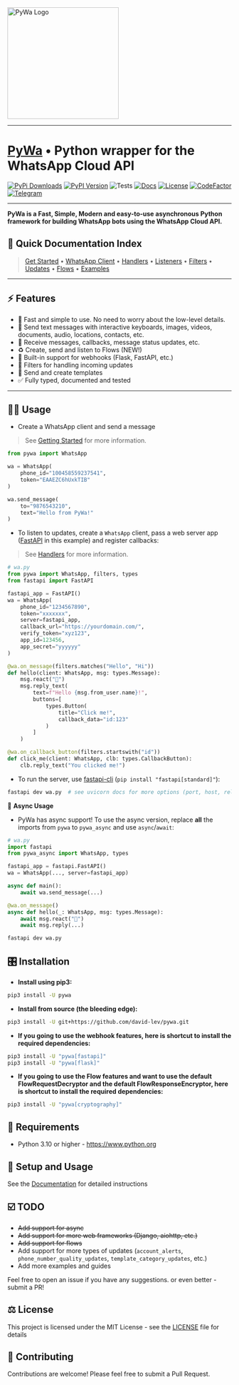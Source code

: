 <img alt="PyWa Logo" height="250" src="https://pywa.readthedocs.io/en/latest/_static/pywa-logo.png" width="250"/>

________________________

# [PyWa](https://github.com/david-lev/pywa) • Python wrapper for the WhatsApp Cloud API

[![PyPi Downloads](https://img.shields.io/pypi/dm/pywa)](https://pypi.org/project/pywa/)
[![PyPI Version](https://badge.fury.io/py/pywa.svg)](https://pypi.org/project/pywa/)
![Tests](https://img.shields.io/github/actions/workflow/status/david-lev/pywa/python-app.yml?label=Tests)
[![Docs](https://readthedocs.org/projects/pywa/badge/?version=latest&)](https://pywa.readthedocs.io)
[![License](https://img.shields.io/github/license/david-lev/pywa)](https://github.com/david-lev/pywa/blob/master/LICENSE)
[![CodeFactor](https://www.codefactor.io/repository/github/david-lev/pywa/badge/master)](https://www.codefactor.io/repository/github/david-lev/pywa/overview/master)
[![Telegram](https://badges.aleen42.com/src/telegram.svg)](https://t.me/py_wa)

________________________

**PyWa is a Fast, Simple, Modern and easy-to-use asynchronous Python framework for building WhatsApp bots using the WhatsApp Cloud API.**

📄 **Quick Documentation Index**
--------------------------------

> [Get Started](https://pywa.readthedocs.io/en/latest/content/getting-started.html)
• [WhatsApp Client](https://pywa.readthedocs.io/en/latest/content/client/overview.html)
• [Handlers](https://pywa.readthedocs.io/en/latest/content/handlers/overview.html)
• [Listeners](https://pywa.readthedocs.io/en/latest/content/listeners/overview.html)
• [Filters](https://pywa.readthedocs.io/en/latest/content/filters/overview.html)
• [Updates](https://pywa.readthedocs.io/en/latest/content/updates/overview.html)
• [Flows](https://pywa.readthedocs.io/en/latest/content/flows/overview.html)
• [Examples](https://pywa.readthedocs.io/en/latest/content/examples/overview.html)

------------------------

⚡ **Features**
---------------
- 🚀 Fast and simple to use. No need to worry about the low-level details.
- 💬 Send text messages with interactive keyboards, images, videos, documents, audio, locations, contacts, etc.
- 📩 Receive messages, callbacks, message status updates, etc.
- ♻️ Create, send and listen to Flows (NEW!)
- 🔄 Built-in support for webhooks (Flask, FastAPI, etc.)
- 🔬 Filters for handling incoming updates
- 📄 Send and create templates
- ✅ Fully typed, documented and tested

------------------------

👨‍💻 **Usage**
----------------

- Create a WhatsApp client and send a message
> See [Getting Started](https://pywa.readthedocs.io/en/latest/content/getting-started.html) for more information.

```python
from pywa import WhatsApp

wa = WhatsApp(
    phone_id="100458559237541",
    token="EAAEZC6hUxkTIB"
)

wa.send_message(
    to="9876543210",
    text="Hello from PyWa!"
)
```

- To listen to updates, create a `WhatsApp` client, pass a web server app ([FastAPI](https://fastapi.tiangolo.com/) in this example) and register callbacks:

> See [Handlers](https://pywa.readthedocs.io/en/latest/content/handlers/overview.html) for more information.

```python
# wa.py
from pywa import WhatsApp, filters, types
from fastapi import FastAPI

fastapi_app = FastAPI()
wa = WhatsApp(
    phone_id="1234567890",
    token="xxxxxxx",
    server=fastapi_app,
    callback_url="https://yourdomain.com/",
    verify_token="xyz123",
    app_id=123456,
    app_secret="yyyyyy"
)

@wa.on_message(filters.matches("Hello", "Hi"))
def hello(client: WhatsApp, msg: types.Message):
    msg.react("👋")
    msg.reply_text(
        text=f"Hello {msg.from_user.name}!",
        buttons=[
            types.Button(
                title="Click me!",
                callback_data="id:123"
            )
        ]
    )

@wa.on_callback_button(filters.startswith("id"))
def click_me(client: WhatsApp, clb: types.CallbackButton):
    clb.reply_text("You clicked me!")
```

- To run the server, use [fastapi-cli](https://fastapi.tiangolo.com/#run-it) (`pip install "fastapi[standard]"`):

```bash
fastapi dev wa.py  # see uvicorn docs for more options (port, host, reload, etc.)
```

💫 **Async Usage**

- PyWa has async support! To use the async version, replace **all** the imports from `pywa` to `pywa_async` and use `async`/`await`:

```python
# wa.py
import fastapi
from pywa_async import WhatsApp, types

fastapi_app = fastapi.FastAPI()
wa = WhatsApp(..., server=fastapi_app)

async def main():
    await wa.send_message(...)

@wa.on_message()
async def hello(_: WhatsApp, msg: types.Message):
    await msg.react("👋")
    await msg.reply(...)
```

```bash
fastapi dev wa.py
```

🎛 **Installation**
--------------------

- **Install using pip3:**

```bash
pip3 install -U pywa
```

- **Install from source (the bleeding edge):**

```bash
pip3 install -U git+https://github.com/david-lev/pywa.git
```

- **If you going to use the webhook features, here is shortcut to install the required dependencies:**

```bash
pip3 install -U "pywa[fastapi]"
pip3 install -U "pywa[flask]"
```

- **If you going to use the Flow features and want to use the default FlowRequestDecryptor and the default FlowResponseEncryptor, here is shortcut to install the required dependencies:**

```bash
pip3 install -U "pywa[cryptography]"
```

💾 **Requirements**
--------------------

- Python 3.10 or higher - https://www.python.org

📖 **Setup and Usage**
-----------------------

See the [Documentation](https://pywa.readthedocs.io/) for detailed instructions

☑️ **TODO**
------------

- ~~Add support for async~~
- ~~Add support for more web frameworks (Django, aiohttp, etc.)~~
- ~~Add support for flows~~
- Add support for more types of updates (``account_alerts``, ``phone_number_quality_updates``, ``template_category_updates``, etc.)
- Add more examples and guides

Feel free to open an issue if you have any suggestions. or even better - submit a PR!

⚖️ **License**
---------------

This project is licensed under the MIT License - see the
[LICENSE](https://github.com/david-lev/pywa/blob/master/LICENSE) file for details


🔱 **Contributing**
--------------------

Contributions are welcome! Please feel free to submit a Pull Request.
